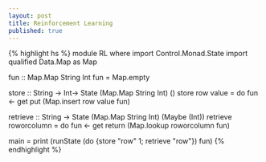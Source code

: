 ```yaml
---
layout: post
title: Reinforcement Learning
published: true
---
```


{% highlight hs %}
module RL where
import Control.Monad.State
import qualified Data.Map as Map

fun :: Map.Map String Int
fun = Map.empty

store :: String -> Int-> State (Map.Map String Int) ()
store row value = do
  fun <- get
  put (Map.insert row value fun)

retrieve :: String -> State (Map.Map String Int) (Maybe (Int))
retrieve roworcolumn = do
  fun <- get
  return (Map.lookup roworcolumn fun) 

main =  print (runState (do {store "row" 1; retrieve "row"}) fun) 
{% endhighlight %}
